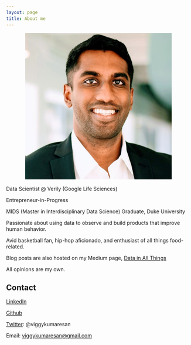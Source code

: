 ```yaml
---
layout: page
title: About me
---
```


<p align="center">
  <img width="400" height="400" src="img/IMG_-p4tz8r-01.jpeg">
</p>


Data Scientist @ Verily (Google Life Sciences)

Entrepreneur-in-Progress

MIDS (Master in Interdisciplinary Data Science) Graduate, Duke University

Passionate about using data to observe and build products that improve human behavior.

Avid basketball fan, hip-hop aficionado, and enthusiast of all things food-related.

Blog posts are also hosted on my Medium page, [Data in All Things](https://medium.com/data-in-all-things)

All opinions are my own.

## Contact

[LinkedIn](https://www.linkedin.com/in/viggy-kumaresan/)

[Github](https://github.com/vkumaresan)

[Twitter](https://twitter.com/viggykumaresan): @viggykumaresan

Email: viggykumaresan@gmail.com


